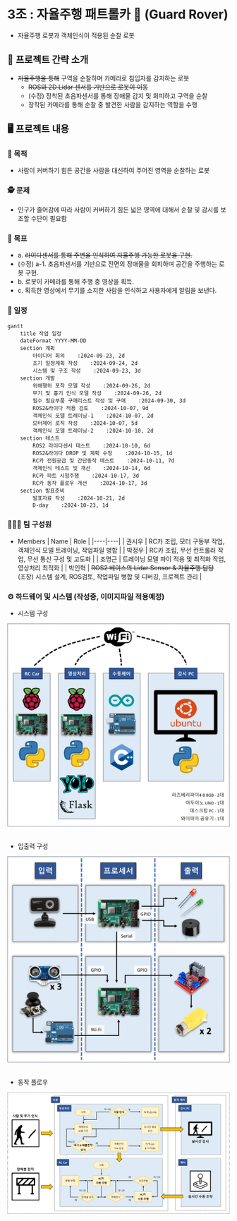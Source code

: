# 3조 : 자율주행 패트롤카 🚓 (Guard Rover)
  - 자율주행 로봇과 객체인식이 적용된 순찰 로봇

## 📑 프로젝트 간략 소개
- ~~자율주행을 통해~~ 구역을 순찰하며 카메라로 침입자를 감지하는 로봇
  - ~~ROS와 2D Lidar 센서를 기반으로 로봇이 이동~~
  - (수정) 장착된 초음파센서를 통해 장애물 감지 및 회피하고 구역을 순찰
  - 장착된 카메라를 통해 순찰 중 발견한 사람을 감지하는 역할을 수행

## 🖥️ 프로젝트 내용

### 🎯 목적
- 사람이 커버하기 힘든 공간을 사람을 대신하여 주어진 영역을 순찰하는 로봇

### 🕵️ 문제
- 인구가 줄어감에 따라 사람이 커버하기 힘든 넓은 영역에 대해서 순찰 및 감시를 보조할 수단이 필요함

### 🎳 목표
- a. ~~라이다센서를 통해 주변을 인식하여 자율주행 가능한 로봇을 구현.~~
- (수정) a-1. 초음파센서를 기반으로 전면의 장애물을 회피하며 공간을 주행하는 로봇 구현.
- b. 로봇이 카메라를 통해 주행 중 영상을 획득.
- c. 획득한 영상에서 무기를 소지한 사람을 인식하고 사용자에게 알림을 보낸다.

### 📅 일정
```mermaid
gantt
    title 작업 일정
    dateFormat YYYY-MM-DD
    section 계획
        아이디어 회의    :2024-09-23, 2d
        초기 일정계획 작성    :2024-09-24, 2d
        시스템 및 구조 작성    :2024-09-23, 3d
    section 개발
        위해행위 포착 모델 작성    :2024-09-26, 2d
        무기 및 흉기 인식 모델 작성    :2024-09-26, 2d
        필수 필요부품 구매리스트 작성 및 구매    :2024-09-30, 3d
        ROS2&라이다 적용 검토    :2024-10-07, 9d
        객체인식 모델 트레이닝-1    :2024-10-07, 2d
        모터제어 로직 작성    :2024-10-07, 5d
        객체인식 모델 트레이닝-2    :2024-10-10, 2d
    section 테스트
        ROS2 라이다센서 테스트    :2024-10-10, 6d
        ROS2&라이다 DROP 및 계획 수정    :2024-10-15, 1d
        RC카 전원공급 및 간단동작 테스트    :2024-10-11, 7d
        객체인식 테스트 및 개선    :2024-10-14, 6d
        RC카 파트 시험주행    :2024-10-17, 3d
        RC카 동작 플로우 개선    :2024-10-17, 3d
    section 발표준비
        발표자료 작성    :2024-10-21, 2d
        D-day    :2024-10-23, 1d
```


### 🧑‍🤝‍🧑 팀 구성원
- Members
  | Name | Role |
  |----|----|
  | 권시우 | RC카 조립, 모터 구동부 작업, 객체인식 모델 트레이닝, 작업파일 병합 |
  | 박정우 | RC카 조립, 무선 컨트롤러 작업, 무선 통신 구성 및 고도화 |
  | 조명근 | 트레이닝 모델 파이 적용 및 최적화 작업, 영상처리 최적화 |
  | 박인혁 | ~~ROS2 베이스의 Lidar Sensor & 자율주행 담당~~ <br> (조장) 시스템 설계, ROS검토, 작업파일 병합 및 디버깅, 프로젝트 관리 |


### ⚙️ 하드웨어 및 시스템 (작성중, 이미지파일 적용예정)
- 시스템 구성

![시스템 구성도](./doc/images/system_diagram.jpg)
<br><br>

- 입출력 구성

![입출력 구성도](./doc/images/inout_diagram.jpg)
<br><br>

- 동작 플로우

![동작 플로우차트](./doc/images/flowchart_diagram.jpg)
<br><br>

